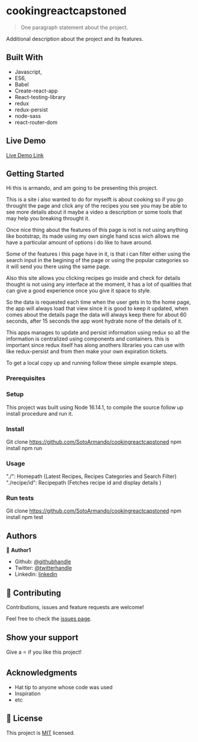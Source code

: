 # cookingreactcapstoned

> One paragraph statement about the project.



Additional description about the project and its features.

## Built With

- Javascript,
- ES6,
- Babel
- Create-react-app
- React-testing-library
- redux
- redux-persist
- node-sass
- react-router-dom

## Live Demo

[Live Demo Link](https://mealsdbcapstoned.herokuapp.com/)


## Getting Started
Hi this is armando, and am going to be presenting this project.


This is a site i 
also wanted to do for myselft
is about cooking so
if you go throught the page
and click any of the recipes
you see you may be able to see
more details about it
maybe a video a description
or some tools that may help you breaking throught it.

Once nice thing about the features of this page is not is not using anything like bootstrap, its made using my own single hand scss wich allows me have a particular amount of options
i do like to have around.

Some of the features i this page have in it, is that i can filter either using the search input in the begining of the page or using the popular categories so it will send you
there using the same page.

Also this site allows you clicking recipes go inside and check for details thought is not using any interface at the moment, it has a lot of qualities that can give a good experience 
once you give it space to style.

So the data is requested each time when the user gets in to the home page, 
the app will always load that view since it is good to keep it updated, 
when comes about the details page
the data will always keep there for about 60 seconds, after 15 seconds the app wont hydrate none of the details of it.

This apps manages to update and persist information using redux so all the information is centralized using components and containers. this is important 
since redux itself has along anothers libraries you can use with like redux-persist and from then make your own expiration tickets.




To get a local copy up and running follow these simple example steps.

### Prerequisites

### Setup

This project was built using Node 16.14.1, to compile the source follow up install procedure and run it.

### Install

Git clone https://github.com/SotoArmando/cookingreactcapstoned
npm install
npm run

### Usage

"./": Homepath (Latest Recipes, Recipes Categories and Search Filter)
"./recipe/id": Recipepath (Fetches recipe id and display details )


### Run tests

Git clone https://github.com/SotoArmando/cookingreactcapstoned
npm install
npm test



## Authors

👤 **Author1**

- Github: [@githubhandle](https://github.com/Sotoarmando)
- Twitter: [@twitterhandle](https://twitter.com/sotoarmando)
- Linkedin: [linkedin](https://linkedin.com/armandosotomelo)


## 🤝 Contributing

Contributions, issues and feature requests are welcome!

Feel free to check the [issues page](issues/).

## Show your support

Give a ⭐️ if you like this project!

## Acknowledgments

- Hat tip to anyone whose code was used
- Inspiration
- etc

## 📝 License

This project is [MIT](lic.url) licensed.
